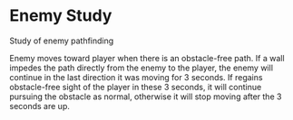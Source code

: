 # Enemy Study

Study of enemy pathfinding

Enemy moves toward player when there is an obstacle-free path. If a wall impedes the path directly from the enemy to the player, the enemy will continue in the last direction it was moving for 3 seconds. If regains obstacle-free sight of the player in these 3 seconds, it will continue pursuing the obstacle as normal, otherwise it will stop moving after the 3 seconds are up.
